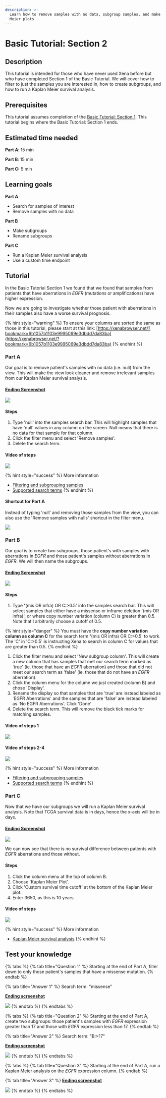 ```yaml
---
description: >-
  Learn how to remove samples with no data, subgroup samples, and make Kaplan
  Meier plots
---
```


# Basic Tutorial: Section 2

## Description

This tutorial is intended for those who have never used Xena before but who have completed Section 1 of the Basic Tutorial. We will cover how to filter to just the samples you are interested in, how to create subgroups, and how to run a Kaplan Meier survival analysis.

## Prerequisites

This tutorial assumes completion of the [Basic Tutorial: Section 1](basic-tutorial-section-1.md). This tutorial begins where the Basic Tutorial: Section 1 ends.

## Estimated time needed

**Part A**: 15 min

**Part B**: 15 min

**Part C:** 5 min

## Learning goals

**Part A**

* Search for samples of interest
* Remove samples with no data

**Part B**

* Make subgroups
* Rename subgroups

**Part C**

* Run a Kaplan Meier survival analysis
* Use a custom time endpoint

## Tutorial

In the Basic Tutorial Section 1 we found that we found that samples from patients that have aberrations in _EGFR_ (mutations or amplifications) have higher expression.

Now we are going to investigate whether those patient with aberrations in their samples also have a worse survival prognosis.

{% hint style="warning" %}
To ensure your columns are sorted the same as those in this tutorial, please start at this link: [https://xenabrowser.net/?bookmark=6b1057b1103e9995069e3dbdd7da83ba](https://xenabrowser.net/?bookmark=6b1057b1103e9995069e3dbdd7da83ba)
{% endhint %}

### Part A

Our goal is to remove patient's samples with no data (i.e. null) from the view. This will make the view look cleaner and remove irrelevant samples from our Kaplan Meier survival analysis.

#### [Ending Screenshot](https://xenabrowser.net/?bookmark=1420a515a2cd26f4bf12d267a857e5f8)

![](../.gitbook/assets/screen-shot-2020-12-30-at-1.22.29-pm.png)

#### Steps

1. Type 'null' into the samples search bar. This will highlight samples that have 'null' values in any column on the screen. Null means that there is no data for that sample for that column.
2. Click the filter menu and select 'Remove samples'.
3. Delete the search term.

#### Video of steps

![](../.gitbook/assets/filteringoutnull.gif)

{% hint style="success" %}
More information

* [Filtering and subgrouping samples](../overview-of-features/filter-and-subgrouping/)
* [Supported search terms](../overview-of-features/filter-and-subgrouping/supported-search-terms-for-finding-samples.md)
{% endhint %}

#### Shortcut for Part A

Instead of typing 'null' and removing those samples from the view, you can also use the 'Remove samples with nulls' shortcut in the filter menu.

![](../.gitbook/assets/removenullsshortcut.gif)

### Part B

Our goal is to create two subgroups, those patient's with samples with aberrations in _EGFR_ and those patient's samples without aberrations in _EGFR_. We will then name the subgroups.

#### [Ending Screenshot](https://xenabrowser.net/?bookmark=38be4e92f265543aa88f058bd618945d)

![](../.gitbook/assets/screen-shot-2020-12-30-at-1.28.28-pm.png)

#### Steps

1. Type **'**(mis OR infra) OR C:>0.5'  into the samples search bar. This will select samples that either have a missense or inframe deletion '(mis OR infra)', or where copy number variation (column C) is greater than 0.5. Note that I arbitrarily choose a cutoff of 0.5.

{% hint style="danger" %}
You must have the **copy number variation column as column C** for the search term  **'**(mis OR infra) OR C:>0.5' to work. The 'C' in 'C:>0.5' is instructing Xena to search in column C for values that are greater than 0.5.
{% endhint %}

1. Click the filter menu and select 'New subgroup column'. This will create a new column that has samples that met our search term marked as 'true' (ie. those that have an _EGFR_ aberration) and those that did not meet our search term as 'false' (ie. those that do not have an _EGFR_ aberration).
2. Click the column menu for the column we just created (column B) and chose 'Display'.
3. Rename the display so that samples that are 'true' are instead labeled as 'EGFR Aberrations' and the samples that are 'false' are instead labeled as 'No EGFR Aberrations'. Click 'Done'
4. Delete the search term. This will remove the black tick marks for matching samples.

#### Video of steps 1

![](../.gitbook/assets/makesubgroups.gif)

#### Video of steps 2-4

![](../.gitbook/assets/renamesubgroups.gif)

{% hint style="success" %}
More information

* [Filtering and subgrouping samples](../overview-of-features/filter-and-subgrouping/)
* [Supported search terms](../overview-of-features/filter-and-subgrouping/supported-search-terms-for-finding-samples.md)
{% endhint %}

### Part C

Now that we have our subgroups we will run a Kaplan Meier survival analysis. Note that TCGA survival data is in days, hence the x-axis will be in days.

#### [Ending Screenshot](https://xenabrowser.net/?bookmark=9e55264b9bd8b70efea1fc680a3bbf39)

![](../.gitbook/assets/screen-shot-2020-12-30-at-1.30.31-pm.png)

We can now see that there is no survival difference between patients with _EGFR_ aberrations and those without.

#### Steps

1. Click the column menu at the top of column B.
2. Choose 'Kaplan Meier Plot'.
3. Click 'Custom survival time cutoff' at the bottom of the Kaplan Meier plot.
4. Enter 3650, as this is 10 years.

#### Video of steps

![](<../.gitbook/assets/kmplot (1).gif>)

{% hint style="success" %}
More information

* [Kaplan Meier survival analysis](../overview-of-features/kaplan-meier-plots.md)
{% endhint %}

## Test your knowledge

{% tabs %}
{% tab title="Question 1" %}
Starting at the end of Part A, filter down to only those patient's samples that have a missense mutation.
{% endtab %}

{% tab title="Answer 1" %}
Search term: "missense"

****[**Ending screenshot**](https://xenabrowser.net/?bookmark=52eb484ac43599d8e06737f92982e735)****

![](../.gitbook/assets/screen-shot-2021-01-19-at-3.26.47-pm.png)
{% endtab %}
{% endtabs %}

{% tabs %}
{% tab title="Question 2" %}
Starting at the end of Part A, create two subgroups: those patient's samples with _EGFR_ expression greater than 17 and those with _EGFR_ expression less than 17.
{% endtab %}

{% tab title="Answer 2" %}
Search term: "B:>17"

****[**Ending screenshot**](https://xenabrowser.net/?bookmark=bc3a2db67aaf68ba269948505c10c6a6)****

![](../.gitbook/assets/screen-shot-2021-01-19-at-3.29.27-pm.png)
{% endtab %}
{% endtabs %}

{% tabs %}
{% tab title="Question 3" %}
Starting at the end of Part A, run a Kaplan Meier analysis on the _EGFR_ expression column.
{% endtab %}

{% tab title="Answer 3" %}
****[**Ending screenshot**](https://xenabrowser.net/?bookmark=fdd47d50c1c538d8112aabc24d540132)****

![](../.gitbook/assets/screen-shot-2021-01-13-at-9.26.07-am.png)
{% endtab %}
{% endtabs %}
